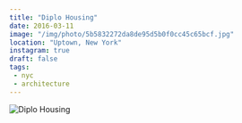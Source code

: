 ```yaml
---
title: "Diplo Housing"
date: 2016-03-11
image: "/img/photo/5b5832272da8de95d5b0f0cc45c65bcf.jpg"
location: "Uptown, New York"
instagram: true
draft: false
tags:
 - nyc
 - architecture
---
```


![Diplo Housing](/img/photo/5b5832272da8de95d5b0f0cc45c65bcf.jpg)
